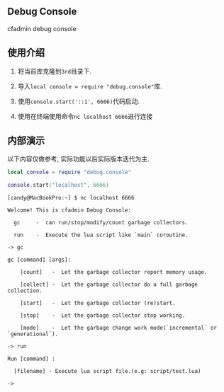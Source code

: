 ## Debug Console

  cfadmin debug console

## 使用介绍

  1. 将当前库克隆到`3rd`目录下.

  2. 导入`local console = require "debug.console"`库.

  3. 使用`console.start('::1', 6666)`代码启动.

  4. 使用在终端使用命令`nc localhost 6666`进行连接

## 内部演示

  以下内容仅做参考, 实际功能以后实际版本迭代为主.


```lua
local console = require "debug.console"

console.start("localhost", 6666)
```

```shell
[candy@MacBookPro:~] $ nc localhost 6666

Welcome! This is cfadmin Debug Console:

  gc     -  can run/stop/modify/count garbage collectors.

  run    -  Execute the lua script like `main` coroutine.

-> gc

gc [command] [args]:

    [count]   -  Let the garbage collector report memory usage.

    [collect] -  Let the garbage collector do a full garbage collection.

    [start]   -  Let the garbage collector (re)start.

    [stop]    -  Let the garbage collector stop working.

    [mode]    -  Let the garbage change work mode(`incremental` or `generational`).

-> run

Run [command] :

  [filename] - Execute lua script file.(e.g: script/test.lua)

->
```
